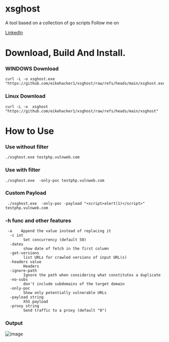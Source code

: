 # xsghost
A tool based on a collection of go scripts
Follow me on 

[LinkedIn](https://www.linkedin.com/in/eike-de-campos-oliveira-2643b11ba/)

# Download, Build And Install.
### WINDOWS Download
```
curl -L -o xsghost.exe "https://github.com/eikehacker1/xsghost/raw/refs/heads/main/xsghost.exe"
```
### Linux Download
```
curl -L -o  xsghost "https://github.com/eikehacker1/xsghost/raw/refs/heads/main/xsghost"
```

# How to Use 

###  Use without filter

```
./xsghost.exe testphp.vulnweb.com 
```

### Use with filter

```
./xsghost.exe  -only-poc testphp.vulnweb.com 
```
### Custom Payload
```pws
 ./xsghost.exe  -only-poc -payload "<script>alert(1)</script>" testphp.vulnweb.com
```
### -h func and other features

```
 -a    Append the value instead of replacing it
  -c int
        Set concurrency (default 50)
  -dates
        show date of fetch in the first column
  -get-versions
        list URLs for crawled versions of input URL(s)
  -headers value
        Headers
  -ignore-path
        Ignore the path when considering what constitutes a duplicate
  -no-subs
        don't include subdomains of the target domain
  -only-poc
        Show only potentially vulnerable URLs
  -payload string
        XSS payload
  -proxy string
        Send traffic to a proxy (default "0")
```
### Output
![image](https://github.com/user-attachments/assets/b02c863e-3e02-4677-a53e-23bfb8c16b64)
